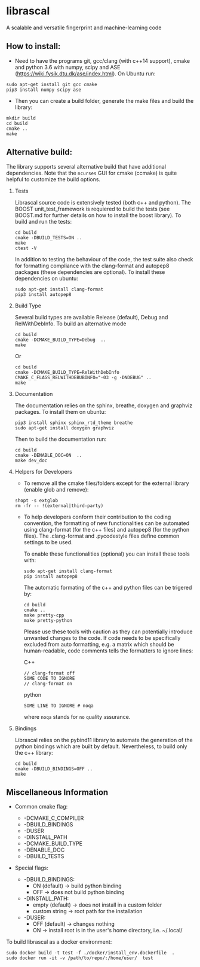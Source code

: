 # librascal
A scalable and versatile fingerprint and machine-learning code

## How to install:
* Need to have the programs git, gcc/clang (with c++14 support), cmake and python 3.6 with numpy, scipy and ASE (https://wiki.fysik.dtu.dk/ase/index.html). On Ubuntu run:
```Shell
sudo apt-get install git gcc cmake
pip3 install numpy scipy ase
```
* Then you can create a build folder, generate the make files and build the library:
```Shell
mkdir build
cd build
cmake ..
make
```


## Alternative build:

The library supports several alternative build that have additional dependencies.
Note that the `ncurses` GUI for cmake (ccmake) is quite helpful to customize the build options.

1. Tests

    Librascal source code is extensively tested (both c++ and python). The BOOST unit_test_framework is requiered to build the tests (see BOOST.md for further details on how to install the boost library).
    To build and run the tests:
    ```Shell
    cd build
    cmake -DBUILD_TESTS=ON ..
    make
    ctest -V
    ```
    In addition to testing the behaviour of the code, the test suite also check for formatting compliance with the clang-format and autopep8 packages (these dependencies are optional).
    To install these dependencies on ubuntu:
    ```Shell
    sudo apt-get install clang-format
    pip3 install autopep8
    ```

2. Build Type

    Several build types are available Release (default), Debug and RelWithDebInfo. To build an alternative mode
    ```Shell
    cd build
    cmake -DCMAKE_BUILD_TYPE=Debug  ..
    make
    ```
    Or
    ```Shell
    cd build
    cmake -DCMAKE_BUILD_TYPE=RelWithDebInfo  CMAKE_C_FLAGS_RELWITHDEBUBINFO="-03 -g -DNDEBUG" ..
    make
    ```

3. Documentation

    The documentation relies on the sphinx, breathe, doxygen and graphviz packages. To install them on ubuntu:
    ```Shell
    pip3 install sphinx sphinx_rtd_theme breathe
    sudo apt-get install doxygen graphviz
    ```
    Then to build the documentation run:
    ```Shell
    cd build
    cmake -DENABLE_DOC=ON  ..
    make dev_doc
    ```

4. Helpers for Developers

     * To remove all the cmake files/folders except for the external library (enable glob and remove):
    ```Shell
    shopt -s extglob
    rm -fr -- !(external|third-party)
    ```
    * To help developers conform their contribution to the coding convention, the formatting of new functionalities can be automated using clang-format (for the c++ files) and autopep8 (for the python files). The .clang-format and .pycodestyle files define common settings to be used.

      To enable these functionalities (optional) you can install these tools with:
      ```Shell
      sudo apt-get install clang-format
      pip install autopep8
      ```
      The automatic formating of the c++ and python files can be trigered by:
      ```Shell
      cd build
      cmake ..
      make pretty-cpp
      make pretty-python
      ```
      Please use these tools with caution as they can potentially introduce unwanted changes to the code.
      If code needs to be specifically excluded from auto formatting, e.g. a matrix which should be human-readable, code comments tells the formatters to ignore lines:

      C++
      ```
      // clang-format off
      SOME CODE TO IGNORE
      // clang-format on
      ```

      python
      ```
      SOME LINE TO IGNORE # noqa
      ```
      where `noqa` stands for `no` `q`uality `a`ssurance.

5. Bindings

    Librascal relies on the pybind11 library to automate the generation of the python bindings which are built by default. Nevertheless, to build only the c++ library:
    ```Shell
    cd build
    cmake -DBUILD_BINDINGS=OFF ..
    make
    ```

## Miscellaneous Information

* Common cmake flag:
  + -DCMAKE_C_COMPILER
  + -DBUILD_BINDINGS
  + -DUSER
  + -DINSTALL_PATH
  + -DCMAKE_BUILD_TYPE
  + -DENABLE_DOC
  + -DBUILD_TESTS

* Special flags:
  + -DBUILD_BINDINGS:
    + ON (default) -> build python binding
    + OFF -> does not build python binding
  + -DINSTALL_PATH:
    + empty (default) -> does not install in a custom folder
    + custom string -> root path for the installation
  + -DUSER:
    + OFF (default) -> changes nothing
    + ON -> install root is in the user's home directory, i.e. ~/.local/


To build librascal as a docker environment:
```
sudo docker build -t test -f ./docker/install_env.dockerfile  .
sudo docker run -it -v /path/to/repo/:/home/user/  test
```
